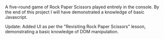 A five-round game of Rock Paper Scissors played entirely in the console. By the end of this project I will have demonstrated a knowledge of basic Javascript.

Update: Added UI as per the "Revisiting Rock Paper Scissors" lesson, demonstrating a basic knowledge of DOM manipulation.